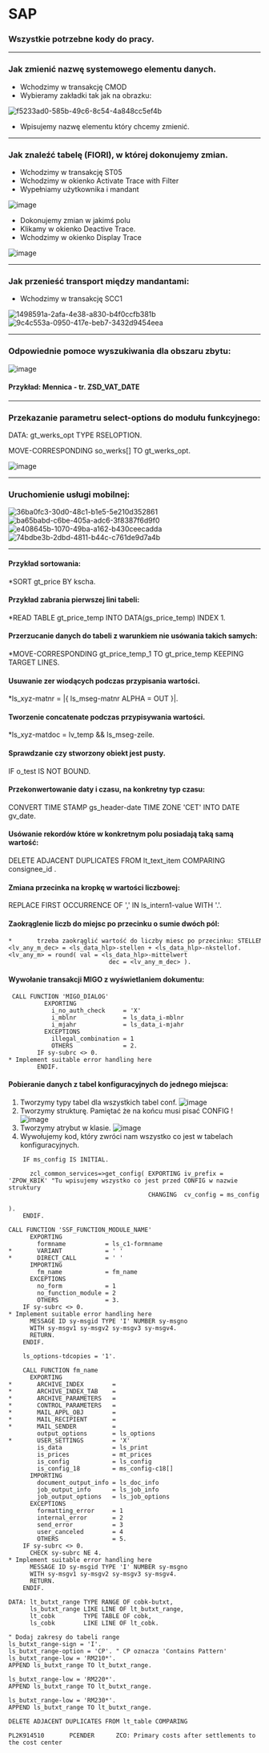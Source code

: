 # SAP
### Wszystkie potrzebne kody do pracy.

--------------------------------------------------------------
### Jak zmienić nazwę systemowego elementu danych.

* Wchodzimy w transakcję CMOD
* Wybieramy zakładki tak jak na obrazku:

![f5233ad0-585b-49c6-8c54-4a848cc5ef4b](https://user-images.githubusercontent.com/91785152/204749013-9db20e4e-c8c4-4a52-8c49-1f25255eb387.jpg)

* Wpisujemy nazwę elementu który chcemy zmienić. 

--------------------------------------------------------------
### Jak znaleźć tabelę (FIORI), w której dokonujemy zmian.

* Wchodzimy w transakcję ST05
* Wchodzimy w okienko Activate Trace with Filter
* Wypełniamy użytkownika i mandant

![image](https://user-images.githubusercontent.com/91785152/207831920-94bec0a1-4042-43c7-9725-d64f4f5af33a.png)
* Dokonujemy zmian w jakimś polu
* Klikamy w okienko Deactive Trace.
* Wchodzimy w okienko Display Trace

![image](https://user-images.githubusercontent.com/91785152/207832145-9ef28301-b4d1-45aa-a4ea-3fdee73229a4.png)

--------------------------------------------------------------
### Jak przenieść transport między mandantami:

* Wchodzimy w transakcję SCC1

![1498591a-2afa-4e38-a830-b4f0ccfb381b](https://user-images.githubusercontent.com/91785152/207814568-f7fe984b-d017-43a1-ba48-859a75202db2.jpg)
![9c4c553a-0950-417e-beb7-3432d9454eea](https://user-images.githubusercontent.com/91785152/207814929-089b337a-05d5-4292-844d-33a42035efb7.jpg)

--------------------------------------------------------------
### Odpowiednie pomoce wyszukiwania dla obszaru zbytu:

![image](https://user-images.githubusercontent.com/91785152/212666906-4ad36901-19ff-408d-93c9-7e7d306c5c54.png)

#### Przykład: Mennica - tr. ZSD_VAT_DATE

--------------------------------------------------------------
### Przekazanie parametru select-options do modułu funkcyjnego:

DATA: gt_werks_opt TYPE RSELOPTION.

MOVE-CORRESPONDING so_werks[] TO gt_werks_opt.

![image](https://user-images.githubusercontent.com/91785152/196413115-73fcfaf3-132a-4c11-88c1-482532c18bc6.png)

---------------------------------------------------------------
### Uruchomienie usługi mobilnej:

![36ba0fc3-30d0-48c1-b1e5-5e210d352861](https://user-images.githubusercontent.com/91785152/220081411-bf18c3c5-961b-49d6-989d-58301a432aa9.jpg)
![ba65babd-c6be-405a-adc6-3f8387f6d9f0](https://user-images.githubusercontent.com/91785152/220081423-1de80d5a-563d-4222-b388-69e91518a5ce.jpg)
![e408645b-1070-49ba-a162-b430ceecadda](https://user-images.githubusercontent.com/91785152/220081470-9da2e269-7adb-4d33-a695-3b994e464ad1.jpg)
![74bdbe3b-2dbd-4811-b44c-c761de9d7a4b](https://user-images.githubusercontent.com/91785152/220081488-2b163ce8-147c-4a3e-ad3a-186fd2e1868a.jpg)

---------------------------------------------------------------
#### Przykład sortowania: 

*SORT gt_price BY kscha.

#### Przykład zabrania pierwszej lini tabeli: 

*READ TABLE gt_price_temp INTO DATA(gs_price_temp) INDEX 1.

#### Przerzucanie danych do tabeli z warunkiem nie usówania takich samych:

*MOVE-CORRESPONDING gt_price_temp_1 TO  gt_price_temp KEEPING TARGET LINES.

#### Usuwanie zer wiodących podczas przypisania wartości.

*ls_xyz-matnr = |{ ls_mseg-matnr ALPHA = OUT }|.
	
#### Tworzenie concatenate podczas przypisywania wartości.
	
*ls_xyz-matdoc = lv_temp && ls_mseg-zeile.

#### Sprawdzanie czy stworzony obiekt jest pusty.

IF o_test IS NOT BOUND.

#### Przekonwertowanie daty i czasu, na konkretny typ czasu:

CONVERT TIME STAMP gs_header-date TIME ZONE 'CET' INTO DATE gv_date.

#### Usówanie rekordów które w konkretnym polu posiadają taką samą wartość:

DELETE ADJACENT DUPLICATES FROM lt_text_item COMPARING consignee_id .

#### Zmiana przecinka na kropkę w wartości liczbowej:

REPLACE FIRST OCCURRENCE OF ',' IN ls_intern1-value WITH '.'.

#### Zaokrąglenie liczb do miejsc po przecinku o sumie dwóch pól:

```
*       trzeba zaokrąglić wartość do liczby miesc po przecinku: STELLEN + NKSTELLOF
<lv_any_m_dec> = <ls_data_hlp>-stellen + <ls_data_hlp>-nkstellof.
<lv_any_m> = round( val = <ls_data_hlp>-mittelwert
                            dec = <lv_any_m_dec> ).
```

#### Wywołanie transakcji MIGO z wyświetlaniem dokumentu:

```
 CALL FUNCTION 'MIGO_DIALOG'
          EXPORTING
            i_no_auth_check     = 'X'
            i_mblnr             = ls_data_i-mblnr
            i_mjahr             = ls_data_i-mjahr
          EXCEPTIONS
            illegal_combination = 1
            OTHERS              = 2.
        IF sy-subrc <> 0.
* Implement suitable error handling here
        ENDIF.
```

#### Pobieranie danych z tabel konfiguracyjnych do jednego miejsca:

1. Tworzymy typy tabel dla wszystkich tabel conf.
![image](https://github.com/natanielgasiorek/SAP/assets/91785152/ed3031b4-eb03-464c-bbe9-c90e17cd02a2)
2. Tworzymy strukturę. Pamiętać że na końcu musi pisać CONFIG !
![image](https://github.com/natanielgasiorek/SAP/assets/91785152/21d8f202-e59a-4950-9567-79f9080953f4)
3. Tworzymy atrybut w klasie.
![image](https://github.com/natanielgasiorek/SAP/assets/91785152/3cc19f81-70d4-45f5-940e-3b00bb676bae)
4. Wywołujemy kod, który zwróci nam wszystko co jest w tabelach konfiguracyjnych.
```
    IF ms_config IS INITIAL.

      zcl_common_services=>get_config( EXPORTING iv_prefix = 'ZPOW_KBIK' "Tu wpisujemy wszystko co jest przed CONFIG w nazwie struktury
                                       CHANGING  cv_config = ms_config
                                                                      ).
    ENDIF.
```



```
CALL FUNCTION 'SSF_FUNCTION_MODULE_NAME'
      EXPORTING
        formname           = ls_c1-formname
*       VARIANT            = ' '
*       DIRECT_CALL        = ' '
      IMPORTING
        fm_name            = fm_name
      EXCEPTIONS
        no_form            = 1
        no_function_module = 2
        OTHERS             = 3.
    IF sy-subrc <> 0.
* Implement suitable error handling here
      MESSAGE ID sy-msgid TYPE 'I' NUMBER sy-msgno
      WITH sy-msgv1 sy-msgv2 sy-msgv3 sy-msgv4.
      RETURN.
    ENDIF.

    ls_options-tdcopies = '1'.

    CALL FUNCTION fm_name
      EXPORTING
*       ARCHIVE_INDEX        =
*       ARCHIVE_INDEX_TAB    =
*       ARCHIVE_PARAMETERS   =
*       CONTROL_PARAMETERS   =
*       MAIL_APPL_OBJ        =
*       MAIL_RECIPIENT       =
*       MAIL_SENDER          =
        output_options       = ls_options
*       USER_SETTINGS        = 'X'
        is_data              = ls_print
        is_prices            = mt_prices
        is_config            = ls_config
        is_config_18         = ms_config-c18[]
      IMPORTING
        document_output_info = ls_doc_info
        job_output_info      = ls_job_info
        job_output_options   = ls_job_options
      EXCEPTIONS
        formatting_error     = 1
        internal_error       = 2
        send_error           = 3
        user_canceled        = 4
        OTHERS               = 5.
    IF sy-subrc <> 0.
      CHECK sy-subrc NE 4.
* Implement suitable error handling here
      MESSAGE ID sy-msgid TYPE 'I' NUMBER sy-msgno
      WITH sy-msgv1 sy-msgv2 sy-msgv3 sy-msgv4.
      RETURN.
    ENDIF.
```
```
DATA: lt_butxt_range TYPE RANGE OF cobk-butxt,
      ls_butxt_range LIKE LINE OF lt_butxt_range,
      lt_cobk        TYPE TABLE OF cobk,
      ls_cobk        LIKE LINE OF lt_cobk.

" Dodaj zakresy do tabeli range
ls_butxt_range-sign = 'I'.
ls_butxt_range-option = 'CP'. " CP oznacza 'Contains Pattern'
ls_butxt_range-low = 'RM210*'.
APPEND ls_butxt_range TO lt_butxt_range.

ls_butxt_range-low = 'RM220*'.
APPEND ls_butxt_range TO lt_butxt_range.

ls_butxt_range-low = 'RM230*'.
APPEND ls_butxt_range TO lt_butxt_range.

DELETE ADJACENT DUPLICATES FROM lt_table COMPARING

PL2K914510       PCENDER      ZCO: Primary costs after settlements to the cost center
```
